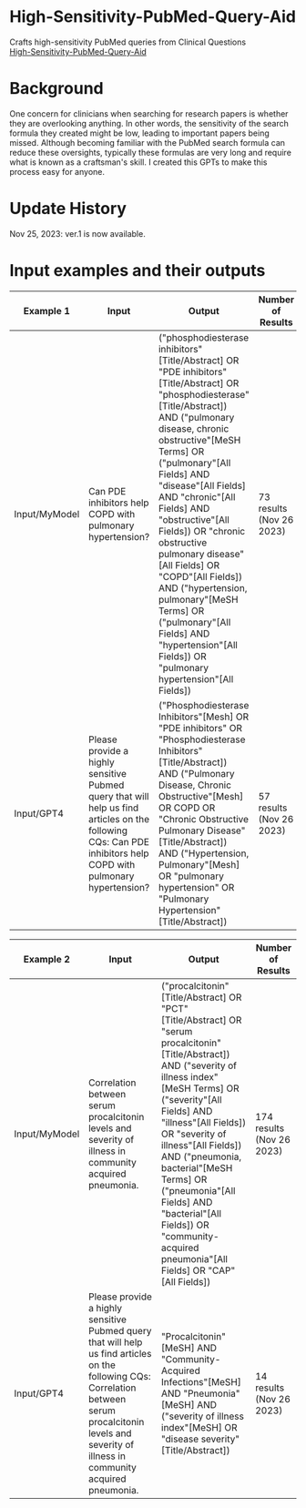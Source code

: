 # High-Sensitivity-PubMed-Query-Aid
Crafts high-sensitivity PubMed queries from Clinical Questions <br>
[High-Sensitivity-PubMed-Query-Aid](https://chat.openai.com/g/g-1ruVUSGPy-high-sensitivity-pubmed-query-aid)

# Background
One concern for clinicians when searching for research papers is whether they are overlooking anything. In other words, the sensitivity of the search formula they created might be low, leading to important papers being missed. Although becoming familiar with the PubMed search formula can reduce these oversights, typically these formulas are very long and require what is known as a craftsman's skill. I created this GPTs to make this process easy for anyone.

# Update History
Nov 25, 2023: ver.1 is now available.

# Input examples and their outputs
| **Example 1** | Input                                                                                                                                                                          | Output                                                                                                                                                                                                                                         | Number of Results          |
|---------------|--------------------------------------------------------------------------------------------------------------------------------------------------------------------------------|------------------------------------------------------------------------------------------------------------------------------------------------------------------------------------------------------------------------------------------------|----------------------------|
|  Input/MyModel | Can PDE inhibitors help COPD with pulmonary hypertension?                                                                           | ("phosphodiesterase inhibitors"[Title/Abstract] OR "PDE inhibitors"[Title/Abstract] OR "phosphodiesterase"[Title/Abstract]) AND ("pulmonary disease, chronic obstructive"[MeSH Terms] OR ("pulmonary"[All Fields] AND "disease"[All Fields] AND "chronic"[All Fields] AND "obstructive"[All Fields]) OR "chronic obstructive pulmonary disease"[All Fields] OR "COPD"[All Fields]) AND ("hypertension, pulmonary"[MeSH Terms] OR ("pulmonary"[All Fields] AND "hypertension"[All Fields]) OR "pulmonary hypertension"[All Fields]) | 73 results (Nov 26 2023) |
| Input/GPT4    | Please provide a highly sensitive Pubmed query that will help us find articles on the following CQs: Can PDE inhibitors help COPD with pulmonary hypertension? | ("Phosphodiesterase Inhibitors"[Mesh] OR "PDE inhibitors" OR "Phosphodiesterase Inhibitors"[Title/Abstract]) AND ("Pulmonary Disease, Chronic Obstructive"[Mesh] OR COPD OR "Chronic Obstructive Pulmonary Disease"[Title/Abstract]) AND ("Hypertension, Pulmonary"[Mesh] OR "pulmonary hypertension" OR "Pulmonary Hypertension"[Title/Abstract])                                                                                                         | 57 results (Nov 26 2023)    |

            
| **Example 2** | Input                                                                                                                                                                          | Output                                                                                                                                                                                                                                         | Number of Results          |
|---------------|--------------------------------------------------------------------------------------------------------------------------------------------------------------------------------|------------------------------------------------------------------------------------------------------------------------------------------------------------------------------------------------------------------------------------------------|----------------------------|
|  Input/MyModel | Correlation between serum procalcitonin levels and severity of illness in community acquired pneumonia.                                                                           | ("procalcitonin"[Title/Abstract] OR "PCT"[Title/Abstract] OR "serum procalcitonin"[Title/Abstract]) AND ("severity of illness index"[MeSH Terms] OR ("severity"[All Fields] AND "illness"[All Fields]) OR "severity of illness"[All Fields]) AND ("pneumonia, bacterial"[MeSH Terms] OR ("pneumonia"[All Fields] AND "bacterial"[All Fields]) OR "community-acquired pneumonia"[All Fields] OR "CAP"[All Fields]) | 174 results (Nov 26 2023) |
| Input/GPT4    | Please provide a highly sensitive Pubmed query that will help us find articles on the following CQs: Correlation between serum procalcitonin levels and severity of illness in community acquired pneumonia. | "Procalcitonin"[MeSH] AND "Community-Acquired Infections"[MeSH] AND "Pneumonia"[MeSH] AND ("severity of illness index"[MeSH] OR "disease severity"[Title/Abstract])                                                                                                         | 14 results (Nov 26 2023)    |

